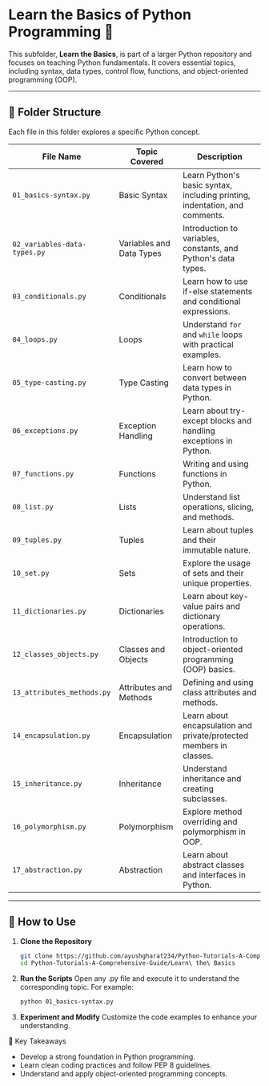 # Learn the Basics of Python Programming 🐍  

This subfolder, **Learn the Basics**, is part of a larger Python repository and focuses on teaching Python fundamentals. It covers essential topics, including syntax, data types, control flow, functions, and object-oriented programming (OOP).  

---

## 📂 Folder Structure  

Each file in this folder explores a specific Python concept.  

| File Name                      | Topic Covered                          | Description                                                                 |
|--------------------------------|----------------------------------------|-----------------------------------------------------------------------------|
| `01_basics-syntax.py`          | Basic Syntax                          | Learn Python's basic syntax, including printing, indentation, and comments. |
| `02_variables-data-types.py`   | Variables and Data Types              | Introduction to variables, constants, and Python's data types.              |
| `03_conditionals.py`           | Conditionals                          | Learn how to use if-else statements and conditional expressions.            |
| `04_loops.py`                  | Loops                                 | Understand `for` and `while` loops with practical examples.                 |
| `05_type-casting.py`           | Type Casting                          | Learn how to convert between data types in Python.                          |
| `06_exceptions.py`             | Exception Handling                    | Learn about try-except blocks and handling exceptions in Python.            |
| `07_functions.py`              | Functions                             | Writing and using functions in Python.                                      |
| `08_list.py`                   | Lists                                 | Understand list operations, slicing, and methods.                           |
| `09_tuples.py`                 | Tuples                                | Learn about tuples and their immutable nature.                              |
| `10_set.py`                    | Sets                                  | Explore the usage of sets and their unique properties.                      |
| `11_dictionaries.py`           | Dictionaries                          | Learn about key-value pairs and dictionary operations.                      |
| `12_classes_objects.py`        | Classes and Objects                   | Introduction to object-oriented programming (OOP) basics.                   |
| `13_attributes_methods.py`     | Attributes and Methods                | Defining and using class attributes and methods.                            |
| `14_encapsulation.py`          | Encapsulation                        | Learn about encapsulation and private/protected members in classes.         |
| `15_inheritance.py`            | Inheritance                          | Understand inheritance and creating subclasses.                             |
| `16_polymorphism.py`           | Polymorphism                         | Explore method overriding and polymorphism in OOP.                          |
| `17_abstraction.py`            | Abstraction                          | Learn about abstract classes and interfaces in Python.                      |  

---

## 🚀 How to Use  

1. **Clone the Repository**  
   ```bash  
   git clone https://github.com/ayushgharat234/Python-Tutorials-A-Comprehensive-Guide
   cd Python-Tutorials-A-Comprehensive-Guide/Learn\ the\ Basics
   ```

2. **Run the Scripts**
   Open any .py file and execute it to understand the corresponding topic. For example:
   ```bash
   python 01_basics-syntax.py 
   ``` 

3. **Experiment and Modify**
   Customize the code examples to enhance your understanding.

🧠 Key Takeaways
* Develop a strong foundation in Python programming.
* Learn clean coding practices and follow PEP 8 guidelines.
* Understand and apply object-oriented programming concepts.
